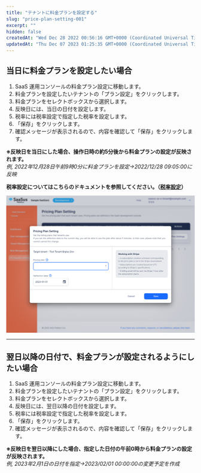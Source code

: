 ```yaml
---
title: "テナントに料金プランを設定する"
slug: "price-plan-setting-001"
excerpt: ""
hidden: false
createdAt: "Wed Dec 28 2022 00:56:16 GMT+0000 (Coordinated Universal Time)"
updatedAt: "Thu Dec 07 2023 01:25:35 GMT+0000 (Coordinated Universal Time)"
---
```

## 当日に料金プランを設定したい場合

1. SaaS 運用コンソールの料金プラン設定に移動します。
2. 料金プランを設定したいテナントの「プラン設定」をクリックします。
3. 料金プランをセレクトボックスから選択します。
4. 反映日には、当日の日付を設定します。
5. 税率には税率設定で指定した税率を設定します。
6. 「保存」をクリックします。
7. 確認メッセージが表示されるので、内容を確認して「保存」をクリックします。

**※反映日を当日にした場合、操作日時の約5分後から料金プランの設定が反映されます。**  
_例,  2022年12月28日午前9時0分に料金プランを設定→2022/12/28 09:05:00に反映_

**税率設定についてはこちらのドキュメントを参照してください。（[税率設定](/docs/saas-development-console/tax-rates)）**

![](/ja/img/saas-operation-console/price-plan/price-plan-setting-001/plan.png)

***

## 翌日以降の日付で、料金プランが設定されるようにしたい場合

1. SaaS 運用コンソールの料金プラン設定に移動します。
2. 料金プランを設定したいテナントの「プラン設定」をクリックします。
3. 料金プランをセレクトボックスから選択します。
4. 反映日には、翌日以降の日付を設定します。
5. 税率には税率設定で指定した税率を設定します。
6. 「保存」をクリックします。
7. 確認メッセージが表示されるので、内容を確認して「保存」をクリックします。

**※反映日を翌日以降にした場合、指定した日付の午前0時から料金プランの設定が反映されます。**  
_例,  2023年2月1日の日付を指定→2023/02/01 00:00:00の変更予定を作成_
